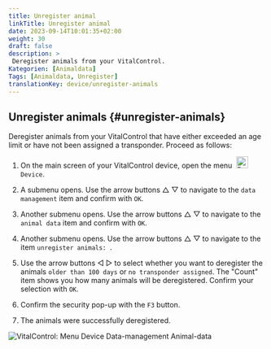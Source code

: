 ```yaml
---
title: Unregister animal
linkTitle: Unregister animal
date: 2023-09-14T10:01:35+02:00
weight: 30
draft: false
description: >
 Deregister animals from your VitalControl.
Kategorien: [Animaldata]
Tags: [Animaldata, Unregister]
translationKey: device/unregister-animals
---
```

## Unregister animals {#unregister-animals}

Deregister animals from your VitalControl that have either exceeded an age limit or have not been assigned a transponder. Proceed as follows:

1. On the main screen of your VitalControl device, open the menu &nbsp;<img src="/icons/device.svg" width="23" align="bottom" alt="Device" /> `Device`.

2. A submenu opens. Use the arrow buttons △ ▽ to navigate to the `data management` item and confirm with `OK`.

3. Another submenu opens. Use the arrow buttons △ ▽ to navigate to the `animal data` item and confirm with `OK`. 

4. Another submenu opens. Use the arrow buttons △ ▽ to navigate to the item `unregister animals: `.

5. Use the arrow buttons ◁ ▷ to select whether you want to deregister the animals `older than 100 days` or `no transponder assigned`. The "Count" item shows you how many animals will be deregistered. Confirm your selection with `OK`.

6. Confirm the security pop-up with the `F3` button. 

7. The animals were successfully deregistered.

![VitalControl: Menu Device Data-management Animal-data](../images/unregister.png "Unregister")
